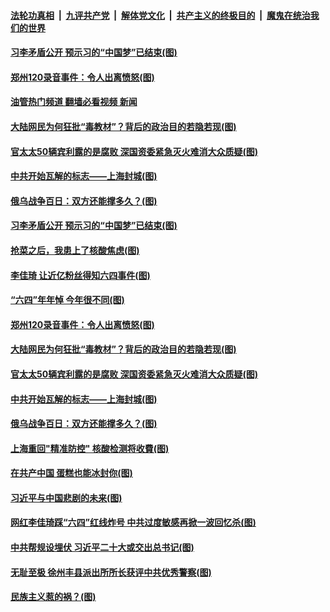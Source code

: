####  [法轮功真相](../../../../basic/blob/master/README.md?t=06081731) &nbsp;|&nbsp; [九评共产党](../../../../9ping.md/blob/master/README.md?t=06081731) &nbsp;|&nbsp; [解体党文化](../../../../jtdwh.md/blob/master/README.md?t=06081731)  &nbsp;|&nbsp; [共产主义的终极目的](../../../../gczydzjmd.md/blob/master/README.md?t=06081731) &nbsp;|&nbsp; [魔鬼在统治我们的世界](../../../../mgztzwmdsj.md/blob/master/README.md?t=06081731) 

#### [习李矛盾公开 预示习的“中国梦”已结束(图)](../pages/p4/1008570.md?t=06081731) 

#### [郑州120录音事件：令人出离愤怒(图)](../pages/p4/1008568.md?t=06081731) 

#### [油管热门频道 翻墙必看视频 新闻](http://45.76.130.85:81/youtube.html?06081731)

#### [大陆网民为何狂批“毒教材”？背后的政治目的若隐若现(图)](../pages/p4/1008540.md?t=06081731) 

#### [官太太50辆宾利露的是腐败 深国资委紧急灭火难消大众质疑(图)](../pages/p4/1008560.md?t=06081731) 

#### [中共开始瓦解的标志——上海封城(图)](../pages/p4/1008470.md?t=06081731) 

#### [俄乌战争百日：双方还能撑多久？(图)](../pages/p4/1008448.md?t=06081731) 

#### [习李矛盾公开 预示习的“中国梦”已结束(图)](../pages/p4/1008570.md?t=06081731) 

#### [抢菜之后，我患上了核酸焦虑(图)](../pages/p4/1008575.md?t=06081731) 

#### [李佳琦 让近亿粉丝得知六四事件(图)](../pages/p4/1008571.md?t=06081731) 

#### [“六四”年年悼 今年很不同(图)](../pages/p4/1008574.md?t=06081731) 

#### [郑州120录音事件：令人出离愤怒(图)](../pages/p4/1008568.md?t=06081731) 

#### [大陆网民为何狂批“毒教材”？背后的政治目的若隐若现(图)](../pages/p4/1008540.md?t=06081731) 

#### [官太太50辆宾利露的是腐败 深国资委紧急灭火难消大众质疑(图)](../pages/p4/1008560.md?t=06081731) 


#### [中共开始瓦解的标志——上海封城(图)](../pages/p4/1008470.md?t=06081731) 


#### [俄乌战争百日：双方还能撑多久？(图)](../pages/p4/1008448.md?t=06081731) 

#### [上海重回"精准防控" 核酸检测将收費(图)](../pages/p4/1008473.md?t=06081731) 

#### [在共产中国 蛋糕也能冰封你(图)](../pages/p4/1008472.md?t=06081731) 

#### [习近平与中国悲剧的未来(图)](../pages/p4/1008471.md?t=06081731) 

#### [网红李佳琦踩“六四”红线炸号 中共过度敏感再掀一波回忆杀(图)](../pages/p4/1008455.md?t=06081731) 


#### [中共帮规设埋伏 习近平二十大或交出总书记(图)](../pages/p4/1008437.md?t=06081731) 

#### [无耻至极 徐州丰县派出所所长获评中共优秀警察(图)](../pages/p4/1008389.md?t=06081731) 


#### [民族主义惹的祸？(图)](../pages/p4/1008386.md?t=06081731) 

<img src='http://gfw-breaker.win/goodnews/indexes/p4.md' width='0px' height='0px'/>
